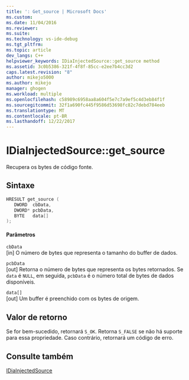```yaml
---
title: ': Get_source | Microsoft Docs'
ms.custom: 
ms.date: 11/04/2016
ms.reviewer: 
ms.suite: 
ms.technology: vs-ide-debug
ms.tgt_pltfrm: 
ms.topic: article
dev_langs: C++
helpviewer_keywords: IDiaInjectedSource::get_source method
ms.assetid: 3c0b5386-321f-4f8f-85cc-e2ee7b4cc3d2
caps.latest.revision: "8"
author: mikejo5000
ms.author: mikejo
manager: ghogen
ms.workload: multiple
ms.openlocfilehash: c58989c6958aa8a604f5e7c7a9ef5c4d3eb84f1f
ms.sourcegitcommit: 32f1a690fc445f9586d53698fc82c7debd784eeb
ms.translationtype: MT
ms.contentlocale: pt-BR
ms.lasthandoff: 12/22/2017
---
```

# <a name="idiainjectedsourcegetsource"></a>IDiaInjectedSource::get_source
Recupera os bytes de código fonte.  
  
## <a name="syntax"></a>Sintaxe  
  
```C++  
HRESULT get_source (   
   DWORD  cbData,  
   DWORD* pcbData,  
   BYTE   data[]  
);  
```  
  
#### <a name="parameters"></a>Parâmetros  
 `cbData`  
 [in] O número de bytes que representa o tamanho do buffer de dados.  
  
 `pcbData`  
 [out] Retorna o número de bytes que representa os bytes retornados. Se `data` é `NULL`, em seguida, `pcbData` é o número total de bytes de dados disponíveis.  
  
 `data[]`  
 [out] Um buffer é preenchido com os bytes de origem.  
  
## <a name="return-value"></a>Valor de retorno  
 Se for bem-sucedido, retornará `S_OK`. Retorna `S_FALSE` se não há suporte para essa propriedade. Caso contrário, retornará um código de erro.  
  
## <a name="see-also"></a>Consulte também  
 [IDiaInjectedSource](../../debugger/debug-interface-access/idiainjectedsource.md)